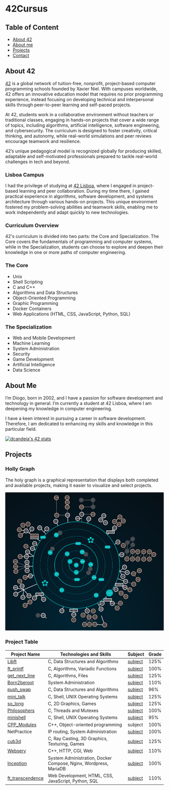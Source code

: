# 42Cursus

## Table of Content
* [ About 42 ](#about-42)
* [ About me ](#about-me)
* [ Projects ](#projects)
* [ Contact ](#contact)

## About 42

[42](https://www.42.fr/) is a global network of tuition-free, nonprofit, project-based computer programming schools founded by Xavier Niel. With campuses worldwide, 42 offers an innovative education model that requires no prior programming experience, instead focusing on developing technical and interpersonal skills through peer-to-peer learning and self-paced projects.

At 42, students work in a collaborative environment without teachers or traditional classes, engaging in hands-on projects that cover a wide range of topics, including algorithms, artificial intelligence, software engineering, and cybersecurity. The curriculum is designed to foster creativity, critical thinking, and autonomy, while real-world simulations and peer reviews encourage teamwork and resilience.

42’s unique pedagogical model is recognized globally for producing skilled, adaptable and self-motivated professionals prepared to tackle real-world challenges in tech and beyond.

### Lisboa Campus

I had the privilege of studying at [42 Lisboa](https://www.42lisboa.com/), where I engaged in project-based learning and peer collaboration. During my time there, I gained practical experience in algorithms, software development, and systems architecture through various hands-on projects. This unique environment fostered my problem-solving abilities and teamwork skills, enabling me to work independently and adapt quickly to new technologies.

### Curriculum Overview

42's curriculum is divided into two parts: the Core and Specialization. The Core covers the fundamentals of programming and computer systems, while in the Specialization, students can choose to explore and deepen their knowledge in one or more paths of computer engineering.

### The Core
- Unix
- Shell Scripting
- C and C++
- Algorithms and Data Structures
- Object-Oriented Programming
- Graphic Programming
- Docker Containers
- Web Applications (HTML, CSS, JavaScript, Python, SQL)

### The Specialization
- Web and Mobile Development
- Machine Learning
- System Administration
- Security
- Game Development
- Artificial Intelligence
- Data Science

## About Me

I’m Diogo, born in 2002, and I have a passion for software development and technology in general. I’m currently a student at 42 Lisboa, where I am deepening my knowledge in computer engineering.

I have a keen interest in pursuing a career in software development. Therefore, I am dedicated to enhancing my skills and knowledge in this particular field.

<a href="https://github.com/Diogo13Antunes/42Cursus"><img src="https://badge.mediaplus.ma/darkblue/dcandeia?1337Badge=off&UM6P=off" alt="dcandeia's 42 stats" /></a>

## Projects

### Holly Graph

The holy graph is a graphical representation that displays both completed and available projects, making it easier to visualize and select projects.

![holly_graph](./srcs/holly_graph.png)

### Project Table

| Project Name | Technologies and Skills | Subject | Grade |
| --- | --- | --- | --- |
| [Libft](https://github.com/Diogo13Antunes/42Cursus_Libft) | C, Data Structures and Algorithms | [subject](https://github.com/Diogo13Antunes/42Cursus_Libft/blob/main/subject.pdf) | 125% |
| [ft_printf](https://github.com/Diogo13Antunes/42Cursus_Printf) | C, Algorithms, Variadic Functions | [subject](https://github.com/Diogo13Antunes/42Cursus_Printf/blob/main/subject.pdf) | 100% |
| [get_next_line](https://github.com/Diogo13Antunes/42Cursus_Get_Next_Line) | C, Algorithms, Files | [subject](https://github.com/Diogo13Antunes/42Cursus_Get_Next_Line/blob/main/subject.pdf) | 125% |
| [Born2beroot](https://github.com/Diogo13Antunes/42Cursus_Born2BeRoot) | System Administration | [subject](https://github.com/Diogo13Antunes/42Cursus_Born2BeRoot/blob/main/subject.pdf) | 110% |
| [push_swap](https://github.com/Diogo13Antunes/42cursus_Push_Swap) | C, Data Structures and Algorithms | [subject](https://github.com/Diogo13Antunes/42cursus_Push_Swap/blob/main/subject.pdf) | 96% |
| [mini_talk](https://github.com/Diogo13Antunes/42Cursus_Mini_Talk) | C, Shell, UNIX Operating Systems | [subject](https://github.com/Diogo13Antunes/42Cursus_Mini_Talk/blob/main/subject.pdf) | 125% |
| [so_long](https://github.com/Diogo13Antunes/42Cursus_So_Long) | C, 2D Graphics, Games | [subject](https://github.com/Diogo13Antunes/42Cursus_So_Long/blob/main/subject.pdf) | 125% |
| [Philosophers](https://github.com/Diogo13Antunes/42Cursus_Philosophers) | C, Threads and Mutexes | [subject](https://github.com/Diogo13Antunes/42Cursus_Philosophers/blob/main/subject.pdf) | 100% |
| [minishell](https://github.com/Diogo13Antunes/42Cursus_Mini_Shell) | C, Shell, UNIX Operating Systems | [subject](https://github.com/Diogo13Antunes/42Cursus_Mini_Shell/blob/main/en.subject.pdf) | 95% |
| [CPP_Modules](https://github.com/Diogo13Antunes/42Cursus_CPP_Modules) | C++, Object-oriented programming | subject | 100% |
| NetPractice | IP routing, System Administration | [subject]([/blob/main/netpractice-subject.pdf](https://cdn.intra.42.fr/pdf/pdf/131822/en.subject.pdf)) | 100% |
| [cub3d](https://github.com/Diogo13Antunes/42Cursus-Cub3D) | C, Ray Casting, 3D Graphics, Texturing, Games | [subject](https://github.com/Diogo13Antunes/42Cursus-Cub3D/blob/main/en.subject.pdf) | 125% |
| [Webserv](https://github.com/Diogo13Antunes/42Cursus-webserv) | C++, HTTP, CGI, Web | [subject](https://github.com/Diogo13Antunes/42Cursus-webserv/blob/main/en.subject.pdf) | 110% |
| [Inception](https://github.com/Diogo13Antunes/42Cursus_Inception) | System Administration, Docker Compose, Nginx, Wordpress, MariaDB | [subject](https://github.com/Diogo13Antunes/42Cursus_Inception/blob/main/subject.pdf) | 100% |
| [ft_transcendence](https://github.com/Diogo13Antunes/42Cursus-transcendence) | Web Development, HTML, CSS, JavaScript, Python, SQL | [subject](https://github.com/Diogo13Antunes/42Cursus-transcendence/blob/main/en.subject.pdf) | 110% |
